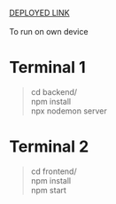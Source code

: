 [DEPLOYED LINK](https://suryansh-mern-chat-app.netlify.app/)
<br><br>
To run on own device

# Terminal 1
> cd backend/ <br>
> npm install <br>
> npx nodemon server

# Terminal 2
> cd frontend/ <br>
> npm install <br>
> npm start
